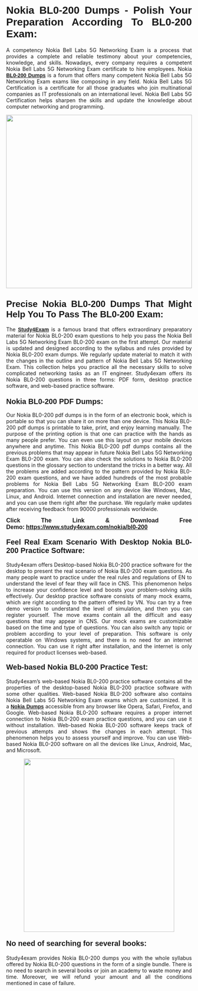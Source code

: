 <h1 style="text-align: justify;"><strong><span style="font-family:Lucida Sans Unicode,Lucida Grande,sans-serif;">Nokia BL0-200 Dumps - Polish Your Preparation According To BL0-200 Exam:</span></strong></h1>

<p style="text-align: justify;">A competency Nokia Bell Labs 5G Networking Exam is a process that provides a complete and reliable testimony about your competencies, knowledge, and skills. Nowadays, every company requires a competent Nokia Bell Labs 5G Networking Exam certificate to hire employees. Nokia <a href="https://www.study4exam.com/nokia/info/bl0-200"><span style="font-family:Verdana,Geneva,sans-serif;"><strong>BL0-200 Dumps</strong></span></a> is a forum that offers many competent Nokia Bell Labs 5G Networking Exam exams like composing in any field. Nokia Bell Labs 5G Certification is a certificate for all those graduates who join multinational companies as IT professionals on an international level. Nokia Bell Labs 5G Certification helps sharpen the skills and update the knowledge about computer networking and programming.</p>

<p style="text-align: justify;"><a href="https://www.study4exam.com/nokia/bl0-200"><img alt="" src="https://www.thequestionanswers.com/wp-content/uploads/2022/06/S4E-Cert-Exams-Questions-Banner.webp" style="width: 100%; height: 470px;" /></a></p>

<h2 style="text-align: justify;"><span style="font-family:Lucida Sans Unicode,Lucida Grande,sans-serif;"><strong><span style="font-size:24px;">Precise Nokia BL0-200 Dumps That Might Help You To Pass The BL0-200 Exam:</span></strong></span></h2>

<p style="text-align: justify;">The <a href="https://www.study4exam.com/"><span style="font-family:Lucida Sans Unicode,Lucida Grande,sans-serif;"><strong>Study4Exam</strong></span></a> is a famous brand that offers extraordinary preparatory material for Nokia BL0-200 exam questions to help you pass the Nokia Bell Labs 5G Networking Exam BL0-200 exam on the first attempt. Our material is updated and designed according to the syllabus and rules provided by Nokia BL0-200 exam dumps. We regularly update material to match it with the changes in the outline and pattern of Nokia Bell Labs 5G Networking Exam. This collection helps you practice all the necessary skills to solve complicated networking tasks as an IT engineer. Study4exam offers its Nokia BL0-200 questions in three forms: PDF form, desktop practice software, and web-based practice software. </p>

<h3 style="text-align: justify;"><strong><span style="font-size:20px;"><span style="font-family:Lucida Sans Unicode,Lucida Grande,sans-serif;">Nokia BL0-200 PDF Dumps:</span></span></strong></h3>

<p style="text-align: justify;">Our Nokia BL0-200 pdf dumps is in the form of an electronic book, which is portable so that you can share it on more than one device. This Nokia BL0-200 pdf dumps is printable to take, print, and enjoy learning manually. The purpose of the printing option is that one can practice with the hands as many people prefer. You can even use this layout on your mobile devices anywhere and anytime. This Nokia BL0-200 pdf dumps contains all the previous problems that may appear in future Nokia Bell Labs 5G Networking Exam BL0-200 exam. You can also check the solutions to Nokia BL0-200 questions in the glossary section to understand the tricks in a better way. All the problems are added according to the pattern provided by Nokia BL0-200 exam questions, and we have added hundreds of the most probable problems for Nokia Bell Labs 5G Networking Exam BL0-200 exam preparation. You can use this version on any device like Windows, Mac, Linux, and Android. Internet connection and installation are never needed, and you can use them right after the purchase. We regularly make updates after receiving feedback from 90000 professionals worldwide.</p>

<p style="text-align: justify;"><span style="font-family:Lucida Sans Unicode,Lucida Grande,sans-serif;"><strong><span style="font-size:16px;">Click The Link & Download Free Demo:</span></strong></span> <strong><span style="font-family:Lucida Sans Unicode,Lucida Grande,sans-serif;"><span style="font-size:16px;"><a href="https://www.study4exam.com/nokia/bl0-200">https://www.study4exam.com/nokia/bl0-200</a></span></span></strong></p>

<h4 style="text-align: justify;"><strong><span style="font-family:Lucida Sans Unicode,Lucida Grande,sans-serif;"><span style="font-size:20px;">Feel Real Exam Scenario With Desktop Nokia BL0-200 Practice Software:</span></span></strong></h4>

<p style="text-align: justify;">Study4exam offers Desktop-based Nokia BL0-200 practice software for the desktop to present the real scenario of Nokia BL0-200 exam questions. As many people want to practice under the real rules and regulations of EN to understand the level of fear they will face in CNS. This phenomenon helps to increase your confidence level and boosts your problem-solving skills effectively. Our desktop practice software consists of many mock exams, which are right according to the pattern offered by VN. You can try a free demo version to understand the level of simulation, and then you can register yourself. The move exams contain all the difficult and easy questions that may appear in CNS. Our mock exams are customizable based on the time and type of questions. You can also switch any topic or problem according to your level of preparation. This software is only operatable on Windows systems, and there is no need for an internet connection. You can use it right after installation, and the internet is only required for product licenses web-based. </p>

<h4 style="text-align: justify;"><span style="font-family:Lucida Sans Unicode,Lucida Grande,sans-serif;"><strong><span style="font-size:20px;">Web-based Nokia BL0-200 Practice Test:</span></strong></span></h4>

<p style="text-align: justify;">Study4exam’s web-based Nokia BL0-200 practice software contains all the properties of the desktop-based Nokia BL0-200 practice software with some other qualities. Web-based Nokia BL0-200 software also contains Nokia Bell Labs 5G Networking Exam exams which are customized. It is a <a href="https://www.study4exam.com/nokia-exams"><span style="font-family:Lucida Sans Unicode,Lucida Grande,sans-serif;"><strong>Nokia Dumps</strong></span></a> accessible from any browser like Opera, Safari, Firefox, and Google. Web-based Nokia BL0-200 software requires a proper internet connection to Nokia BL0-200 exam practice questions, and you can use it without installation. Web-based Nokia BL0-200 software keeps track of previous attempts and shows the changes in each attempt. This phenomenon helps you to assess yourself and improve. You can use Web-based Nokia BL0-200 software on all the devices like Linux, Android, Mac, and Microsoft.</p>

<p style="text-align: center;"><a href="https://www.study4exam.com/nokia/bl0-200"><img alt="" src="https://www.thequestionanswers.com/wp-content/uploads/2022/06/S4E-Cert-Exams-Questions-Discount-Banner.webp" style="width: 90%; height: 470px;" /></a></p>

<h4 style="text-align: justify;"><span style="font-family:Lucida Sans Unicode,Lucida Grande,sans-serif;"><strong><span style="font-size:20px;">No need of searching for several books:</span></strong></span></h4>

<p style="text-align: justify;">Study4exam provides Nokia BL0-200 dumps you with the whole syllabus offered by Nokia BL0-200 questions in the form of a single bundle. There is no need to search in several books or join an academy to waste money and time. Moreover, we will refund your amount and all the conditions mentioned in case of failure.</p>
